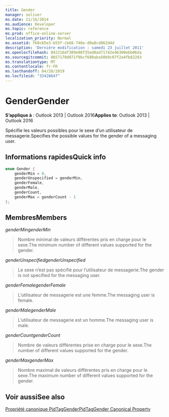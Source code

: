 ```yaml
---
title: Gender
manager: soliver
ms.date: 11/16/2014
ms.audience: Developer
ms.topic: reference
ms.prod: office-online-server
localization_priority: Normal
ms.assetid: f60c65e3-b55f-cb68-746e-d0a8cd862d4d
description: 'Derniére modification : samedi 23 juillet 2011'
ms.openlocfilehash: 042216df309e98f35ed0ad71742e46300ebb06da
ms.sourcegitcommit: 8657170d071f9bcf680aba50b9c07f2a4fb82283
ms.translationtype: MT
ms.contentlocale: fr-FR
ms.lasthandoff: 04/28/2019
ms.locfileid: "33428647"
---
```

# <a name="gender"></a><span data-ttu-id="b629b-103">Gender</span><span class="sxs-lookup"><span data-stu-id="b629b-103">Gender</span></span>

  
  
<span data-ttu-id="b629b-104">**S’applique à** : Outlook 2013 | Outlook 2016</span><span class="sxs-lookup"><span data-stu-id="b629b-104">**Applies to**: Outlook 2013 | Outlook 2016</span></span> 
  
<span data-ttu-id="b629b-105">Spécifie les valeurs possibles pour le sexe d’un utilisateur de messagerie.</span><span class="sxs-lookup"><span data-stu-id="b629b-105">Specifies the possible values for the gender of a messaging user.</span></span>
  
## <a name="quick-info"></a><span data-ttu-id="b629b-106">Informations rapides</span><span class="sxs-lookup"><span data-stu-id="b629b-106">Quick info</span></span>

```cpp
enum Gender { 
    genderMin = 0, 
    genderUnspecified = genderMin, 
    genderFemale, 
    genderMale, 
    genderCount, 
    genderMax = genderCount - 1 
}; 

```

## <a name="members"></a><span data-ttu-id="b629b-107">Membres</span><span class="sxs-lookup"><span data-stu-id="b629b-107">Members</span></span>

 <span data-ttu-id="b629b-108">_genderMin_</span><span class="sxs-lookup"><span data-stu-id="b629b-108">_genderMin_</span></span>
  
> <span data-ttu-id="b629b-109">Nombre minimal de valeurs différentes pris en charge pour le sexe.</span><span class="sxs-lookup"><span data-stu-id="b629b-109">The minimum number of different values supported for the gender.</span></span>
    
 <span data-ttu-id="b629b-110">_genderUnspecified_</span><span class="sxs-lookup"><span data-stu-id="b629b-110">_genderUnspecified_</span></span>
  
> <span data-ttu-id="b629b-111">Le sexe n’est pas spécifié pour l’utilisateur de messagerie.</span><span class="sxs-lookup"><span data-stu-id="b629b-111">The gender is not specified for the messaging user.</span></span>
    
 <span data-ttu-id="b629b-112">_genderFemale_</span><span class="sxs-lookup"><span data-stu-id="b629b-112">_genderFemale_</span></span>
  
> <span data-ttu-id="b629b-113">L’utilisateur de messagerie est une femme.</span><span class="sxs-lookup"><span data-stu-id="b629b-113">The messaging user is female.</span></span>
    
 <span data-ttu-id="b629b-114">_genderMale_</span><span class="sxs-lookup"><span data-stu-id="b629b-114">_genderMale_</span></span>
  
> <span data-ttu-id="b629b-115">L’utilisateur de messagerie est un homme.</span><span class="sxs-lookup"><span data-stu-id="b629b-115">The messaging user is male.</span></span>
    
 <span data-ttu-id="b629b-116">_genderCount_</span><span class="sxs-lookup"><span data-stu-id="b629b-116">_genderCount_</span></span>
  
> <span data-ttu-id="b629b-117">Nombre de valeurs différentes prise en charge pour le sexe.</span><span class="sxs-lookup"><span data-stu-id="b629b-117">The number of different values supported for the gender.</span></span>
    
 <span data-ttu-id="b629b-118">_genderMax_</span><span class="sxs-lookup"><span data-stu-id="b629b-118">_genderMax_</span></span>
  
> <span data-ttu-id="b629b-119">Nombre maximal de valeurs différentes pris en charge pour le sexe.</span><span class="sxs-lookup"><span data-stu-id="b629b-119">The maximum number of different values supported for the gender.</span></span>
    
## <a name="see-also"></a><span data-ttu-id="b629b-120">Voir aussi</span><span class="sxs-lookup"><span data-stu-id="b629b-120">See also</span></span>



[<span data-ttu-id="b629b-121">Propriété canonique PidTagGender</span><span class="sxs-lookup"><span data-stu-id="b629b-121">PidTagGender Canonical Property</span></span>](pidtaggender-canonical-property.md)

